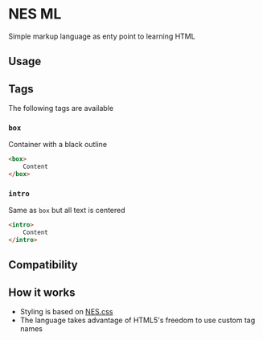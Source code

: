 # NES ML

Simple markup language as enty point to learning HTML

## Usage

## Tags
The following tags are available
### `box`
Container with a black outline
```html
<box>
    Content
</box>
```
### `intro`
Same as `box` but all text is centered
```html
<intro>
    Content
</intro>
```


## Compatibility

## How it works
- Styling is based on [NES.css](https://nostalgic-css.github.io/NES.css/)
- The language takes advantage of HTML5's freedom to use custom tag names